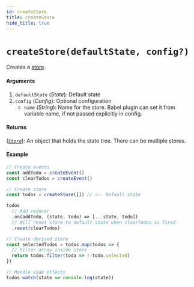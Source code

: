 ```yaml
---
id: createStore
title: createStore
hide_title: true
---
```


# `createStore(defaultState, config?)`

Creates a [store](Store.md).

#### Arguments

1. `defaultState` (_State_): Default state
2. `config` (_Config_): Optional configuration
    - `name` (_String_): Name for the store. Babel plugin can set it from variable name, if not passed explicitly in config.

#### Returns

([_`Store`_](Store.md)): An object that holds the state tree. There can be multiple stores.

#### Example

```js try
// Create events
const addTodo = createEvent()
const clearTodos = createEvent()

// Create store
const todos = createStore([]) // <-- Default state

todos
  // Add reducer
  .on(addTodo, (state, todo) => [...state, todo])
  // Will reset store to default state when clearTodos is fired
  .reset(clearTodos)

// Create derived store
const selectedTodos = todos.map(todos => {
  // Filter array inside store
  return todos.filter(todo => !!todo.selected)
})

// Handle side effects
todos.watch(state => console.log(state))
```

